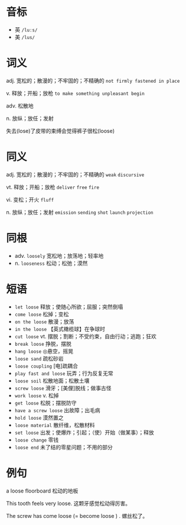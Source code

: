 # 音标

- 英 `/luːs/`
- 美 `/lus/`

# 词义

adj. 宽松的；散漫的；不牢固的；不精确的
`not firmly fastened in place`

v. 释放；开船；放枪
`to make something unpleasant begin`

adv. 松散地


n. 放纵；放任；发射




失去(lose)了皮带的束缚会觉得裤子很松(loose)

# 同义

adj. 宽松的；散漫的；不牢固的；不精确的
`weak` `discursive`

vt. 释放；开船；放枪
`deliver` `free` `fire`

vi. 变松；开火
`fluff`

n. 放纵；放任；发射
`emission` `sending` `shot` `launch` `projection`

# 同根

- adv. `loosely` 宽松地；放荡地；轻率地
- n. `looseness` 松动；松弛；漠然

# 短语

- `let loose` 释放；使随心所欲；屈服；突然倒塌
- `come loose` 松掉；变松
- `on the loose` 散漫；放荡
- `in the loose` 【英式橄榄球】在争球时
- `cut loose` vt. 摆脱；割断；不受约束，自由行动；逃跑；狂欢
- `break loose` 挣脱，摆脱
- `hang loose` ◎悬空，摇晃
- `loose sand` 疏松砂岩
- `loose coupling` [电]疏耦合
- `play fast and loose` 玩弄；行为反复无常
- `loose soil` 松散地面；松散土壤
- `screw loose` 滑牙；[美俚]脱线；做事古怪
- `work loose` v. 松掉
- `get loose` 松脱；摆脱防守
- `have a screw loose` 出故障；出毛病
- `hold loose` 漠然置之
- `loose material` 散纤维，松散材料
- `set loose` 出发；使爆炸；引起；（使）开始（做某事）；释放
- `loose change` 零钱
- `loose end` 未了结的零星问题；不用的部分

# 例句

a loose floorboard
松动的地板

This tooth feels very loose.
这颗牙感觉松动得厉害。

The screw has come loose (= become loose ) .
螺丝松了。


